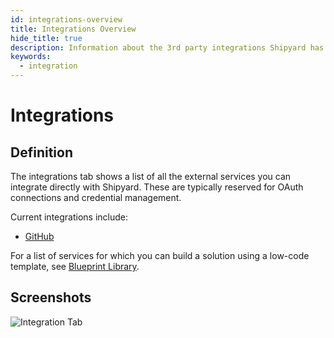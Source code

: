 ```yaml
---
id: integrations-overview
title: Integrations Overview
hide_title: true
description: Information about the 3rd party integrations Shipyard has.
keywords:
  - integration
---
```


# Integrations

## Definition

The integrations tab shows a list of all the external services you can integrate directly with Shipyard. These are typically reserved for OAuth connections and credential management.

Current integrations include:

- [GitHub](github-integration.md)

For a list of services for which you can build a solution using a low-code template, see [Blueprint Library](../../blueprint-library/blueprint-library-overview.md).

## Screenshots

![Integration Tab](../../../.gitbook/assets/image_109.png)
